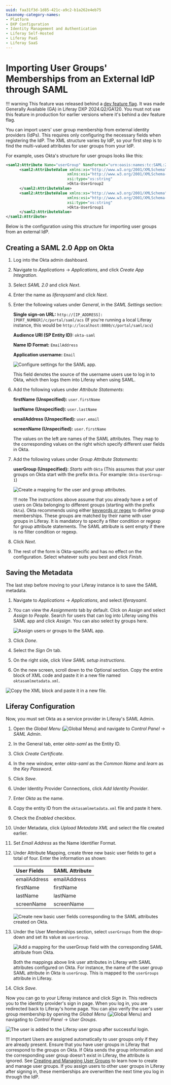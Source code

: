 ```yaml
---
uuid: faa31f3d-1d85-421c-a9c2-b1a262e4eb75
taxonomy-category-names:
- Platform
- DXP Configuration
- Identity Management and Authentication
- Liferay Self-Hosted
- Liferay PaaS
- Liferay SaaS
---
```

# Importing User Groups' Memberships from an External IdP through SAML

!!! warning
    This feature was released behind a [dev feature flag](../../../../system-administration/configuring-liferay/feature-flags.md#dev-feature-flags). It was made Generally Available (GA) in Liferay DXP 2024.Q2/GA120. You must not use this feature in production for earlier versions where it's behind a dev feature flag.


You can import users' user group membership from external identity providers (IdPs). This requires only configuring the necessary fields when registering the IdP. The XML structure varies by IdP, so your first step is to find the multi-valued attributes for user groups from your IdP.

For example, uses Okta's structure for user groups looks like this:

```xml
<saml2:Attribute Name="userGroup" NameFormat="urn:oasis:names:tc:SAML:2.0:attrname-format:unspecified">
      <saml2:AttributeValue xmlns:xs="http://www.w3.org/2001/XMLSchema"
                           xmlns:xsi="http://www.w3.org/2001/XMLSchema-instance"
                           xsi:type="xs:string"
                           >Okta-UserGroup2
      </saml2:AttributeValue>
      <saml2:AttributeValue xmlns:xs="http://www.w3.org/2001/XMLSchema"
                           xmlns:xsi="http://www.w3.org/2001/XMLSchema-instance"
                           xsi:type="xs:string"
                           >Okta-UserGroup1
      </saml2:AttributeValue>
</saml2:Attribute>
```

Below is the configuration using this structure for importing user groups from an external IdP.

## Creating a SAML 2.0 App on Okta

1. Log into the Okta admin dashboard.

1. Navigate to *Applications* &rarr; *Applications*, and click *Create App Integration*. 

1. Select *SAML 2.0* and click *Next*.

1. Enter the name as *liferaysaml* and click *Next*.

1. Enter the following values under *General*, in the *SAML Settings* section: 

   **Single sign-on URL:** `http://[IP_ADDRESS]:[PORT_NUMBER]/c/portal/saml/acs` (If you're running a local Liferay instance, this would be `http://localhost:8080/c/portal/saml/acs`)

   **Audience URI (SP Entity ID):** `okta-saml`

   **Name ID Format:** `EmailAddress`

   **Application username:** `Email`

   ![Configure settings for the SAML app.](./importing-user-group-memberships-from-an-external-idp-through-saml/images/01.png)

   This field denotes the source of the username users use to log in to Okta, which then logs them into Liferay when using SAML. 

1. Add the following values under *Attribute Statements*: 

   **firstName (Unspecified):** `user.firstName`

   **lastName (Unspecified):** `user.lastName`

   **emailAddress (Unspecified):** `user.email`

   **screenName (Unspecified):** `user.firstName`

   The values on the left are names of the SAML attributes. They map to the corresponding values on the right which specify different user fields in Okta. 

1. Add the following values under *Group Attribute Statements*:

   **userGroup (Unspecified):** *Starts with* `Okta` (This assumes that your user groups on Okta start with the prefix `Okta`. For example: `Okta-UserGroup-1`)

   ![Create a mapping for the user and group attributes.](./importing-user-group-memberships-from-an-external-idp-through-saml/images/02.png)

   !!! note
       The instructions above assume that you already have a set of users on Okta belonging to different groups (starting with the prefix `Okta`). Okta recommends using either [keywords or regex](https://support.okta.com/help/s/article/How-to-pass-a-user-s-group-membership-in-a-SAML-Assertion-from-Okta?language=en_US) to define group memberships. These groups are matched by their name with user groups in Liferay. 
       It is mandatory to specify a filter condition or regexp for group attribute statements. The SAML attribute is sent empty if there is no filter condition or regexp. 

1. Click *Next*.

1. The rest of the form is Okta-specific and has no effect on the configuration. Select whatever suits you best and click *Finish*. 

## Saving the Metadata

The last step before moving to your Liferay instance is to save the SAML metadata. 

1. Navigate to *Applications* &rarr; *Applications*, and select *liferaysaml*.

1. You can view the *Assignments* tab by default. Click on *Assign* and select *Assign to People*. Search for users that can log into Liferay using this SAML app and click *Assign*. You can also select by groups here. 

   ![Assign users or groups to the SAML app.](./importing-user-group-memberships-from-an-external-idp-through-saml/images/03.png)

1. Click *Done*. 

1. Select the *Sign On* tab. 

1. On the right side, click *View SAML setup instructions*. 

1. On the new screen, scroll down to the Optional section. Copy the entire block of XML code and paste it in a new file named `oktasamlmetadata.xml`.

![Copy the XML block and paste it in a new file.](./importing-user-group-memberships-from-an-external-idp-through-saml/images/04.png)

## Liferay Configuration

Now, you must set Okta as a service provider in Liferay's SAML Admin. 

1. Open the *Global Menu* (![Global Menu](../../../../images/icon-applications-menu.png)) and navigate to *Control Panel* &rarr; *SAML Admin*. 

1. In the General tab, enter *okta-saml* as the Entity ID. 

1. Click *Create Certificate*. 

1. In the new window, enter *okta-saml* as the *Common Name* and *learn* as the *Key Password*.

1. Click *Save*.

1. Under Identity Provider Connections, click *Add Identity Provider*.

1. Enter *Okta* as the name. 

1. Copy the entity ID from the `oktasamlmetadata.xml` file and paste it here.

1. Check the *Enabled* checkbox. 

1. Under Metadata, click *Upload Metadata XML* and select the file created earlier.

1. Set *Email Address* as the Name Identifier Format. 

1. Under Attribute Mapping, create three new basic user fields to get a total of four. Enter the information as shown:

   | User Fields  | SAML Attribute |
   | :----------- | :------------- |
   | emailAddress | emailAddress   |
   | firstName    | firstName      |
   | lastName     | lastName       |
   | screenName   | screenName     |

   ![Create new basic user fields corresponding to the SAML attributes created on Okta.](./importing-user-group-memberships-from-an-external-idp-through-saml/images/05.png)

1. Under the User Memberships section, select `userGroups` from the drop-down and set its value as `userGroup`. 

   ![Add a mapping for the userGroup field with the corresponding SAML attribute from Okta.](./importing-user-group-memberships-from-an-external-idp-through-saml/images/06.png)

   Both the mappings above link user attributes in Liferay with SAML attributes configured on Okta. For instance, the name of the user group SAML attribute in Okta is `userGroup`. This is mapped to the `userGroups` attribute in Liferay. 

1. Click *Save*.

Now you can go to your Liferay instance and click *Sign In*. This redirects you to the identity provider's sign in page. When you log in, you are redirected back to Liferay's home page. You can also verify the user's user group membership by opening the *Global Menu* (![Global Menu](../../../../images/icon-applications-menu.png)) and navigating to *Control Panel* &rarr; *User Groups*.

   ![The user is added to the Liferay user group after successful login.](./importing-user-group-memberships-from-an-external-idp-through-saml/images/07.png)

!!! important
    Users are assigned automatically to user groups only if they are already present. Ensure that you have user groups in Liferay that correspond to the groups on Okta. If Okta sends the group information and the corresponding user group doesn't exist in Liferay, the attribute is ignored. See [Creating and Managing User Groups](../../../../users-and-permissions/user-groups/creating-and-managing-user-groups.md) to learn how to create and manage user groups. 
    If you assign users to other user groups in Liferay after signing in, these memberships are overwritten the next time you log in through the IdP. 
